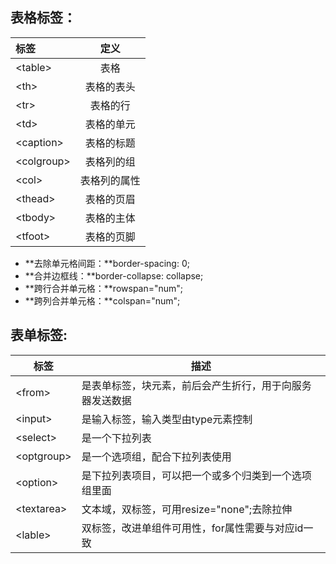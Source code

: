 ## 表格标签：

| 标签        |     定义     |
| :---------- | :----------: |
| \<table>    |     表格     |
| \<th>       |  表格的表头  |
| \<tr>       |   表格的行   |
| \<td>       |  表格的单元  |
| \<caption>  |  表格的标题  |
| \<colgroup> |  表格列的组  |
| \<col>      | 表格列的属性 |
| \<thead>    |  表格的页眉  |
| \<tbody>    |  表格的主体  |
| \<tfoot>    |  表格的页脚  |

- **去除单元格间距：**border-spacing: 0;
- **合并边框线：**border-collapse: collapse;
- **跨行合并单元格：**rowspan="num";
- **跨列合并单元格：**colspan="num";

## 表单标签:

| 标签             | 描述                                                     |
| ---------------- | -------------------------------------------------------- |
| &lt;from&gt;     | 是表单标签，块元素，前后会产生折行，用于向服务器发送数据 |
| &lt;input&gt;    | 是输入标签，输入类型由type元素控制                       |
| &lt;select&gt;   | 是一个下拉列表                                           |
| &lt;optgroup&gt; | 是一个选项组，配合下拉列表使用                           |
| &lt;option&gt;   | 是下拉列表项目，可以把一个或多个归类到一个选项组里面     |
| &lt;textarea&gt; | 文本域，双标签，可用resize="none";去除拉伸               |
| &lt;lable&gt;    | 双标签，改进单组件可用性，for属性需要与对应id一致        |
